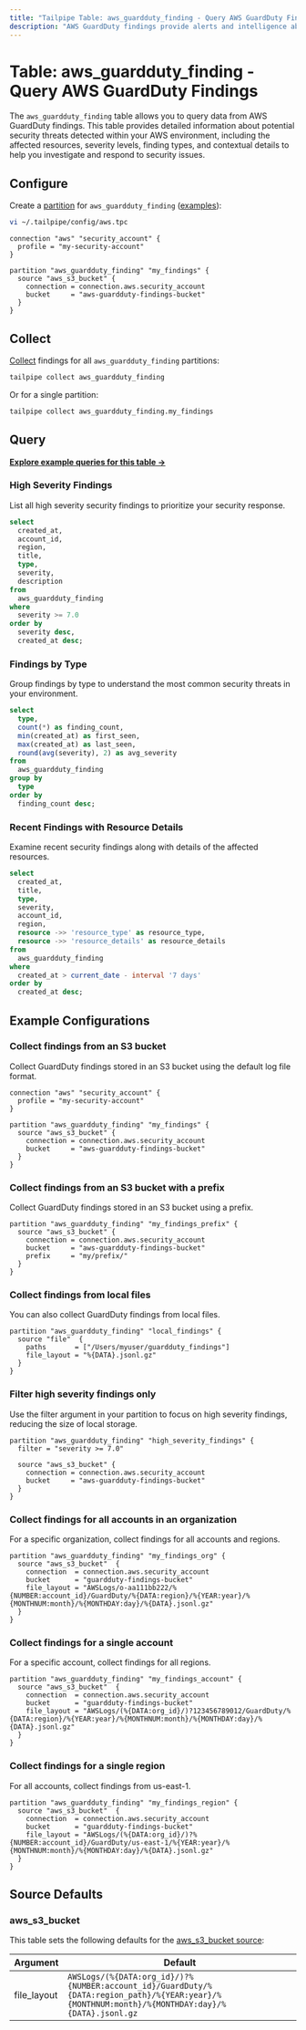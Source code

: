 ```yaml
---
title: "Tailpipe Table: aws_guardduty_finding - Query AWS GuardDuty Findings"
description: "AWS GuardDuty findings provide alerts and intelligence about potential security threats and suspicious activities detected in your AWS environment."
---
```


# Table: aws_guardduty_finding - Query AWS GuardDuty Findings

The `aws_guardduty_finding` table allows you to query data from AWS GuardDuty findings. This table provides detailed information about potential security threats detected within your AWS environment, including the affected resources, severity levels, finding types, and contextual details to help you investigate and respond to security issues.

## Configure

Create a [partition](https://tailpipe.io/docs/manage/partition) for `aws_guardduty_finding` ([examples](https://hub.tailpipe.io/plugins/turbot/aws/tables/aws_guardduty_finding#example-configurations)):

```sh
vi ~/.tailpipe/config/aws.tpc
```

```hcl
connection "aws" "security_account" {
  profile = "my-security-account"
}

partition "aws_guardduty_finding" "my_findings" {
  source "aws_s3_bucket" {
    connection = connection.aws.security_account
    bucket     = "aws-guardduty-findings-bucket"
  }
}
```

## Collect

[Collect](https://tailpipe.io/docs/manage/collection) findings for all `aws_guardduty_finding` partitions:

```sh
tailpipe collect aws_guardduty_finding
```

Or for a single partition:

```sh
tailpipe collect aws_guardduty_finding.my_findings
```

## Query

**[Explore example queries for this table →](https://hub.tailpipe.io/plugins/turbot/aws/queries/aws_guardduty_finding)**

### High Severity Findings

List all high severity security findings to prioritize your security response.

```sql
select
  created_at,
  account_id,
  region,
  title,
  type,
  severity,
  description
from
  aws_guardduty_finding
where
  severity >= 7.0
order by
  severity desc,
  created_at desc;
```

### Findings by Type

Group findings by type to understand the most common security threats in your environment.

```sql
select
  type,
  count(*) as finding_count,
  min(created_at) as first_seen,
  max(created_at) as last_seen,
  round(avg(severity), 2) as avg_severity
from
  aws_guardduty_finding
group by
  type
order by
  finding_count desc;
```

### Recent Findings with Resource Details

Examine recent security findings along with details of the affected resources.

```sql
select
  created_at,
  title,
  type,
  severity,
  account_id,
  region,
  resource ->> 'resource_type' as resource_type,
  resource ->> 'resource_details' as resource_details
from
  aws_guardduty_finding
where
  created_at > current_date - interval '7 days'
order by
  created_at desc;
```

## Example Configurations

### Collect findings from an S3 bucket

Collect GuardDuty findings stored in an S3 bucket using the default log file format.

```hcl
connection "aws" "security_account" {
  profile = "my-security-account"
}

partition "aws_guardduty_finding" "my_findings" {
  source "aws_s3_bucket" {
    connection = connection.aws.security_account
    bucket     = "aws-guardduty-findings-bucket"
  }
}
```

### Collect findings from an S3 bucket with a prefix

Collect GuardDuty findings stored in an S3 bucket using a prefix.

```hcl
partition "aws_guardduty_finding" "my_findings_prefix" {
  source "aws_s3_bucket" {
    connection = connection.aws.security_account
    bucket     = "aws-guardduty-findings-bucket"
    prefix     = "my/prefix/"
  }
}
```

### Collect findings from local files

You can also collect GuardDuty findings from local files.

```hcl
partition "aws_guardduty_finding" "local_findings" {
  source "file"  {
    paths       = ["/Users/myuser/guardduty_findings"]
    file_layout = "%{DATA}.jsonl.gz"
  }
}
```

### Filter high severity findings only

Use the filter argument in your partition to focus on high severity findings, reducing the size of local storage.

```hcl
partition "aws_guardduty_finding" "high_severity_findings" {
  filter = "severity >= 7.0"

  source "aws_s3_bucket" {
    connection = connection.aws.security_account
    bucket     = "aws-guardduty-findings-bucket"
  }
}
```

### Collect findings for all accounts in an organization

For a specific organization, collect findings for all accounts and regions.

```hcl
partition "aws_guardduty_finding" "my_findings_org" {
  source "aws_s3_bucket"  {
    connection  = connection.aws.security_account
    bucket      = "guardduty-findings-bucket"
    file_layout = "AWSLogs/o-aa111bb222/%{NUMBER:account_id}/GuardDuty/%{DATA:region}/%{YEAR:year}/%{MONTHNUM:month}/%{MONTHDAY:day}/%{DATA}.jsonl.gz"
  }
}
```

### Collect findings for a single account

For a specific account, collect findings for all regions.

```hcl
partition "aws_guardduty_finding" "my_findings_account" {
  source "aws_s3_bucket"  {
    connection  = connection.aws.security_account
    bucket      = "guardduty-findings-bucket"
    file_layout = "AWSLogs/(%{DATA:org_id}/)?123456789012/GuardDuty/%{DATA:region}/%{YEAR:year}/%{MONTHNUM:month}/%{MONTHDAY:day}/%{DATA}.jsonl.gz"
  }
}
```

### Collect findings for a single region

For all accounts, collect findings from us-east-1.

```hcl
partition "aws_guardduty_finding" "my_findings_region" {
  source "aws_s3_bucket"  {
    connection  = connection.aws.security_account
    bucket      = "guardduty-findings-bucket"
    file_layout = "AWSLogs/(%{DATA:org_id}/)?%{NUMBER:account_id}/GuardDuty/us-east-1/%{YEAR:year}/%{MONTHNUM:month}/%{MONTHDAY:day}/%{DATA}.jsonl.gz"
  }
}
```

## Source Defaults

### aws_s3_bucket

This table sets the following defaults for the [aws_s3_bucket source](https://hub.tailpipe.io/plugins/turbot/aws/sources/aws_s3_bucket#arguments):

| Argument      | Default |
|--------------|---------|
| file_layout  | `AWSLogs/(%{DATA:org_id}/)?%{NUMBER:account_id}/GuardDuty/%{DATA:region_path}/%{YEAR:year}/%{MONTHNUM:month}/%{MONTHDAY:day}/%{DATA}.jsonl.gz` |
``` 
